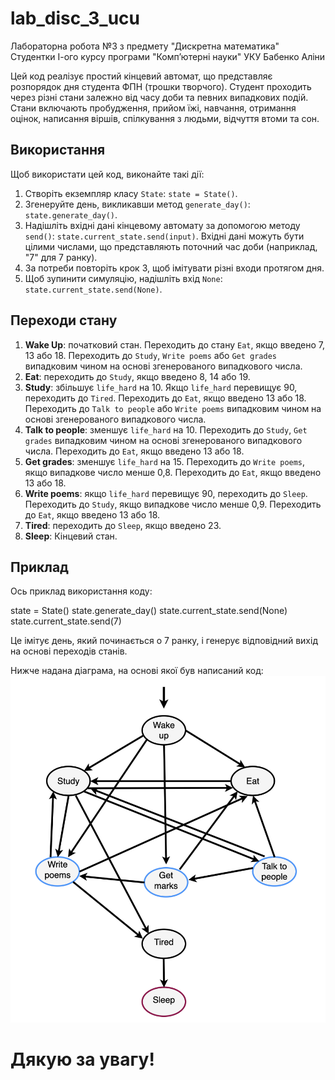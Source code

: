 # lab_disc_3_ucu
Лабораторна робота №3 з предмету "Дискретна математика" 
Студентки І-ого курсу програми "Компʼютерні науки" УКУ Бабенко Аліни


Цей код реалізує простий кінцевий автомат, що представляє розпорядок дня студента ФПН (трошки творчого). Студент проходить через різні стани залежно від часу доби та певних випадкових подій. Стани включають пробудження, прийом їжі, навчання, отримання оцінок, написання віршів, спілкування з людьми, відчуття втоми та сон.

## Використання

Щоб використати цей код, виконайте такі дії:

1. Створіть екземпляр класу `State`: `state = State()`.
2. Згенеруйте день, викликавши метод `generate_day()`: `state.generate_day()`.
3. Надішліть вхідні дані кінцевому автомату за допомогою методу `send()`: `state.current_state.send(input)`. Вхідні дані можуть бути цілими числами, що представляють поточний час доби (наприклад, "7" для 7 ранку).
4. За потреби повторіть крок 3, щоб імітувати різні входи протягом дня.
5. Щоб зупинити симуляцію, надішліть вхід `None`: `state.current_state.send(None)`.

## Переходи стану

1. **Wake Up**: початковий стан. Переходить до стану `Eat`, якщо введено 7, 13 або 18. Переходить до `Study`, `Write poems` або `Get grades `випадковим чином на основі згенерованого випадкового числа.
2. **Eat**: переходить до `Study`, якщо введено 8, 14 або 19.
3. **Study**: збільшує `life_hard` на 10. Якщо `life_hard` перевищує 90, переходить до `Tired`. Переходить до `Eat`, якщо введено 13 або 18. Переходить до `Talk to people` або `Write poems` випадковим чином на основі згенерованого випадкового числа.
4. **Talk to people**: зменшує `life_hard` на 10. Переходить до `Study`, `Get grades` випадковим чином на основі згенерованого випадкового числа. Переходить до `Eat`, якщо введено 13 або 18.
5. **Get grades**: зменшує `life_hard` на 15. Переходить до `Write poems`, якщо випадкове число менше 0,8. Переходить до `Eat`, якщо введено 13 або 18.
6. **Write poems**: якщо `life_hard` перевищує 90, переходить до `Sleep`. Переходить до `Study`, якщо випадкове число менше 0,9. Переходить до `Eat`, якщо введено 13 або 18.
7. **Tired**: переходить до `Sleep`, якщо введено 23.
8. **Sleep**: Кінцевий стан.

## Приклад

Ось приклад використання коду:

state = State()
state.generate_day()
state.current_state.send(None)
state.current_state.send(7)

Це імітує день, який починається о 7 ранку, і генерує відповідний вихід на основі переходів станів.

Нижче надана діаграма, на основі якої був написаний код:
![Зображення](./diagram.png)

# Дякую за увагу!